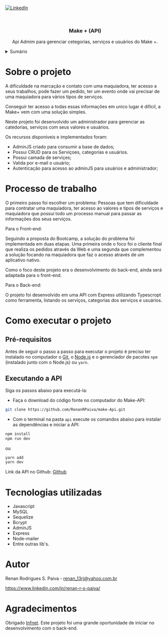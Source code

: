 [![LinkedIn](https://img.shields.io/badge/-LinkedIn-black.svg?style=for-the-badge&logo=linkedin&colorB=555)](https://www.linkedin.com/in/renan-r-s-paiva/)

<br />
<div align="center">
  <h3 align="center">Make + (API)</h3>

   <p align="center">
    Api Admim para gerenciar cetegorias, serviços e usuários do Make +.
    <br />
  </p>
</div>

<details>
  <summary>Sumário</summary>
  <ol>
    <li><a href="#sobre-o-projeto">Sobre o projeto</a></li>
    <li><a href="#processo-de-trabalho">Processo de trabalho</a></li>
    <li>
      <a href="#como-executar-o-projeto">Como executar o projeto</a>
      <ul>
        <li><a href="#pré-requisitos">Pré-requisitos</a></li>
        <li><a href="#executando-a-api">Executando a API</a></li>
      </ul>
    </li>
    <li><a href="#tecnologias-utilizadas">Tecnologias utilizadas</a></li>
    <li><a href="#autor">Autor</a></li>
    <li><a href="#agradecimentos">Agradecimentos</a></li>
  </ol>
</details>

# Sobre o projeto

A dificuldade na marcação e contato com uma maquiadora, ter acesso a seus trabalhos, pode fazer um pedido, ter um evento onde vai precisar de uma maquiadora para vários tipos de serviços.

Conseguir ter acesso a todas essas informações em unico lugar é difícil, a Make+ vem com uma solução simples.

Neste projeto foi desenvolvido um administrador para gerenciar as catedorias, serviços com seus valores e usuários.


Os recursos disponiveis e implementados foram:

- AdminJS criado para consumir a base de dados;
- Possui CRUD para os Serviçoes, categorias e usuários.
- Possui camada de serviçes;
- Valida por e-mail o usuário;
- Autenticação para acesso ao adminJS para usuários e administrador;

# Processo de trabalho

O primeiro passo foi escolher um problema: Pessoas que tem dificuldade para contratar uma maquiadora, ter acesso ao valores e tipos de serviços e maquiadora que possui todo um processo manual para passar as informações dos seus serviços.

Para o Front-end: 

Seguindo a proposta do Bootcamp, a solução do problema foi implementada em duas etapas. Uma primeira onde o foco foi o cliente final que realiza os pedidos através da Web e uma segunda que complementou a solução focando na maquiadora que faz o acesso através de um aplicativo nativo.

Como o foco deste projeto era o desenvolvimento do back-end, ainda será adaptada para o front-end.

Para o Back-end:

O projeto foi desenvolvido em uma API com Express utilizando Typescropt como ferramenta, listando os serviços, categorias dos serviços e usuários.
# Como executar o projeto

## Pré-requisitos

Antes de seguir o passo a passo para executar o projeto é preciso ter instalado no computador o [Git](https://git-scm.com/), o [Node.js](https://nodejs.org) e o gerenciador de pacotes `npm` (instalado junto com o Node.js) ou `yarn`.

## Executando a API

Siga os passos abaixo para executá-la:

- Faça o download do código fonte no computador do Make-API:
```sh
git clone https://github.com/RenanRPaiva/make-Api.git
```

- Com o terminal na pasta `api` execute os comandos abaixo para instalar as dependências e iniciar a API:
```sh
npm install
npm run dev
```
ou

```sh
yarn add
yarn dev
```

Link da API no Github: [Github](https://github.com/RenanRPaiva/make-Api)

# Tecnologias utilizadas
- Javascript
- MySQL
- Sequelize
- Bcrypt
- AdminJS
- Express
- Node-mailer
- Entre outras lib's.

# Autor
Renan Rodrigues S. Paiva - renan_13rj@yahoo.com.br

https://www.linkedin.com/in/renan-r-s-paiva/

# Agradecimentos

Obrigado [Infnet](https://www.infnet.edu.br/). Este projeto foi uma grande oportunidade de iniciar no desenvolvimento com o back-end.